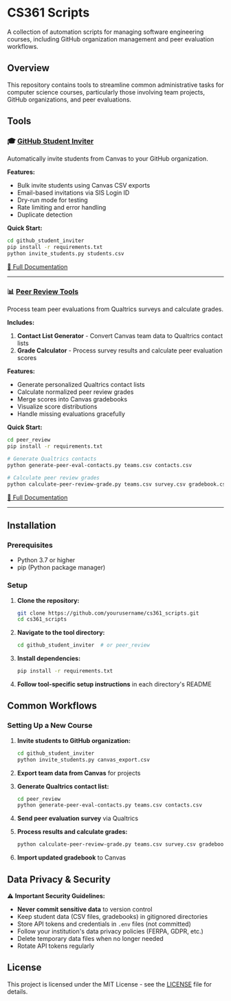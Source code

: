 # CS361 Scripts

A collection of automation scripts for managing software engineering courses, including GitHub organization management and peer evaluation workflows.

## Overview

This repository contains tools to streamline common administrative tasks for computer science courses, particularly those involving team projects, GitHub organizations, and peer evaluations.

## Tools

### 🎓 [GitHub Student Inviter](github_student_inviter/)

Automatically invite students from Canvas to your GitHub organization.

**Features:**
- Bulk invite students using Canvas CSV exports
- Email-based invitations via SIS Login ID
- Dry-run mode for testing
- Rate limiting and error handling
- Duplicate detection

**Quick Start:**
```bash
cd github_student_inviter
pip install -r requirements.txt
python invite_students.py students.csv
```

[📖 Full Documentation](github_student_inviter/README.md)

---

### 📊 [Peer Review Tools](peer_review/)

Process team peer evaluations from Qualtrics surveys and calculate grades.

**Includes:**
1. **Contact List Generator** - Convert Canvas team data to Qualtrics contact lists
2. **Grade Calculator** - Process survey results and calculate peer evaluation scores

**Features:**
- Generate personalized Qualtrics contact lists
- Calculate normalized peer review grades
- Merge scores into Canvas gradebooks
- Visualize score distributions
- Handle missing evaluations gracefully

**Quick Start:**
```bash
cd peer_review
pip install -r requirements.txt

# Generate Qualtrics contacts
python generate-peer-eval-contacts.py teams.csv contacts.csv

# Calculate peer review grades
python calculate-peer-review-grade.py teams.csv survey.csv gradebook.csv output.csv updated_gradebook.csv
```

[📖 Full Documentation](peer_review/README.md)

---

## Installation

### Prerequisites

- Python 3.7 or higher
- pip (Python package manager)

### Setup

1. **Clone the repository:**
   ```bash
   git clone https://github.com/yourusername/cs361_scripts.git
   cd cs361_scripts
   ```

2. **Navigate to the tool directory:**
   ```bash
   cd github_student_inviter  # or peer_review
   ```

3. **Install dependencies:**
   ```bash
   pip install -r requirements.txt
   ```

4. **Follow tool-specific setup instructions** in each directory's README

## Common Workflows

### Setting Up a New Course

1. **Invite students to GitHub organization:**
   ```bash
   cd github_student_inviter
   python invite_students.py canvas_export.csv
   ```

2. **Export team data from Canvas** for projects

3. **Generate Qualtrics contact list:**
   ```bash
   cd peer_review
   python generate-peer-eval-contacts.py teams.csv contacts.csv
   ```

4. **Send peer evaluation survey** via Qualtrics

5. **Process results and calculate grades:**
   ```bash
   python calculate-peer-review-grade.py teams.csv survey.csv gradebook.csv grades.csv updated_gradebook.csv
   ```

6. **Import updated gradebook** to Canvas

## Data Privacy & Security

⚠️ **Important Security Guidelines:**

- **Never commit sensitive data** to version control
- Keep student data (CSV files, gradebooks) in gitignored directories
- Store API tokens and credentials in `.env` files (not committed)
- Follow your institution's data privacy policies (FERPA, GDPR, etc.)
- Delete temporary data files when no longer needed
- Rotate API tokens regularly

## License

This project is licensed under the MIT License - see the [LICENSE](LICENSE) file for details.

